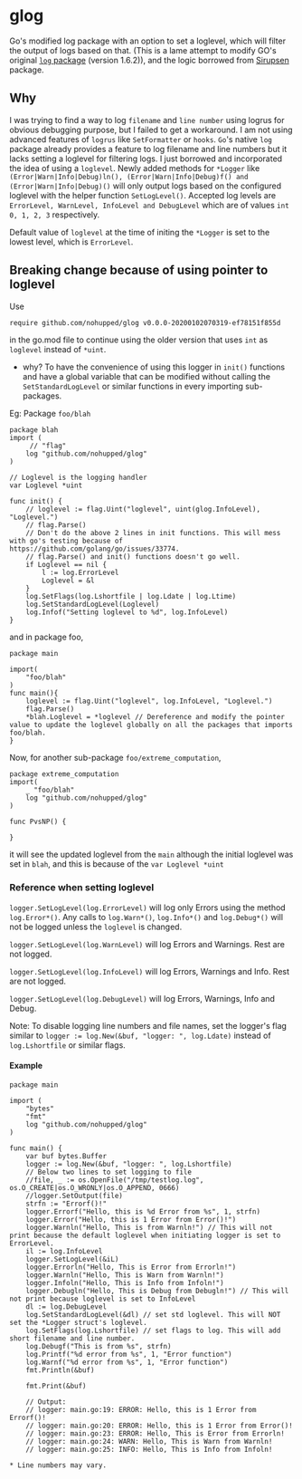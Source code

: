 # glog

Go's modified log package with an option to set a loglevel, which will filter the output of logs based on that.
(This is a lame attempt to modify GO's original [`log` package](https://github.com/golang/go/tree/master/src/log) (version 1.6.2)), and the logic borrowed from [Sirupsen](https://github.com/Sirupsen/logrus) package.

## Why

I was trying to find a way to log `filename` and `line number` using logrus for obvious debugging purpose, but I failed to get a workaround. I am not using advanced features of `logrus` like `SetFormatter` or `hooks`. `Go`'s native `log` package already provides a feature to log filename and line numbers but it lacks setting a loglevel for filtering logs. I just borrowed and incorporated the idea of using a `loglevel`.
Newly added methods for `*Logger` like `(Error|Warn|Info|Debug)ln(), (Error|Warn|Info|Debug)f() and (Error|Warn|Info|Debug)()` will only output logs based on the configured loglevel with the helper function `SetLogLevel()`. Accepted log levels are `ErrorLevel, WarnLevel, InfoLevel and DebugLevel` which are of values `int 0, 1, 2, 3` respectively.

Default value of `loglevel` at the time of initing the `*Logger` is set to the lowest level, which is `ErrorLevel`.

## Breaking change because of using pointer to loglevel

Use

```bash
require github.com/nohupped/glog v0.0.0-20200102070319-ef78151f855d
```

in the go.mod file to continue using the older version that uses `int` as `loglevel` instead of `*uint`.

* why? To have the convenience of using this logger in `init()` functions and have a global variable that can be modified without calling the `SetStandardLogLevel` or similar functions in every importing sub-packages.

Eg: Package `foo/blah`

```golang
package blah
import (
     // "flag"
    log "github.com/nohupped/glog"
)

// Loglevel is the logging handler
var Loglevel *uint

func init() {
    // loglevel := flag.Uint("loglevel", uint(glog.InfoLevel), "Loglevel.")
    // flag.Parse()
    // Don't do the above 2 lines in init functions. This will mess with go's testing because of https://github.com/golang/go/issues/33774.
    // flag.Parse() and init() functions doesn't go well.
    if Loglevel == nil {
        l := log.ErrorLevel
        Loglevel = &l
    }
    log.SetFlags(log.Lshortfile | log.Ldate | log.Ltime)
    log.SetStandardLogLevel(Loglevel)
    log.Infof("Setting loglevel to %d", log.InfoLevel)
}

```

and in package foo,

```golang
package main

import(
    "foo/blah"
)
func main(){
    loglevel := flag.Uint("loglevel", log.InfoLevel, "Loglevel.")
    flag.Parse()
    *blah.Loglevel = *loglevel // Dereference and modify the pointer value to update the loglevel globally on all the packages that imports foo/blah.
}
```

Now, for another sub-package `foo/extreme_computation`,

```golang
package extreme_computation
import(
    _ "foo/blah"
    log "github.com/nohupped/glog"
)

func PvsNP() {

}

```

it will see the updated loglevel from the `main` although the initial loglevel was set in `blah`, and this is because of the `var Loglevel *uint`

### Reference when setting loglevel

`logger.SetLogLevel(log.ErrorLevel)` will log only Errors using the method `log.Error*()`. Any calls to `log.Warn*()`, `log.Info*()` and `log.Debug*()` will not be logged unless the `loglevel` is changed.

`logger.SetLogLevel(log.WarnLevel)` will log Errors and Warnings. Rest are not logged.

`logger.SetLogLevel(log.InfoLevel)` will log Errors, Warnings and Info. Rest are not logged.

`logger.SetLogLevel(log.DebugLevel)` will log Errors, Warnings, Info and Debug.

Note: To disable logging line numbers and file names, set the logger's flag similar to `logger := log.New(&buf, "logger: ", log.Ldate)` instead of `log.Lshortfile` or similar flags.

#### Example

```golang
package main

import (
    "bytes"
    "fmt"
    log "github.com/nohupped/glog"
)

func main() {
    var buf bytes.Buffer
    logger := log.New(&buf, "logger: ", log.Lshortfile)
    // Below two lines to set logging to file
    //file, _ := os.OpenFile("/tmp/testlog.log", os.O_CREATE|os.O_WRONLY|os.O_APPEND, 0666)
    //logger.SetOutput(file)
    strfn := "Errorf()!"
    logger.Errorf("Hello, this is %d Error from %s", 1, strfn)
    logger.Error("Hello, this is 1 Error from Error()!")
    logger.Warnln("Hello, This is from Warnln!") // This will not print because the default loglevel when initiating logger is set to ErrorLevel.
    il := log.InfoLevel
    logger.SetLogLevel(&iL)
    logger.Errorln("Hello, This is Error from Errorln!")
    logger.Warnln("Hello, This is Warn from Warnln!")
    logger.Infoln("Hello, This is Info from Infoln!")
    logger.Debugln("Hello, This is Debug from Debugln!") // This will not print because loglevel is set to InfoLevel
    dl := log.DebugLevel
    log.SetStandardLogLevel(&dl) // set std loglevel. This will NOT set the *Logger struct's loglevel.
    log.SetFlags(log.Lshortfile) // set flags to log. This will add short filename and line number.
    log.Debugf("This is from %s", strfn)
    log.Printf("%d error from %s", 1, "Error function")
    log.Warnf("%d error from %s", 1, "Error function")
    fmt.Println(&buf)

    fmt.Print(&buf)

    // Output:
    // logger: main.go:19: ERROR: Hello, this is 1 Error from Errorf()!
    // logger: main.go:20: ERROR: Hello, this is 1 Error from Error()!
    // logger: main.go:23: ERROR: Hello, This is Error from Errorln!
    // logger: main.go:24: WARN: Hello, This is Warn from Warnln!
    // logger: main.go:25: INFO: Hello, This is Info from Infoln!

```
`* Line numbers may vary.`
